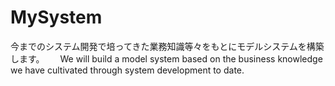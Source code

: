 # MySystem
今までのシステム開発で培ってきた業務知識等々をもとにモデルシステムを構築します。　　
We will build a model system based on the business knowledge we have cultivated through system development to date.
